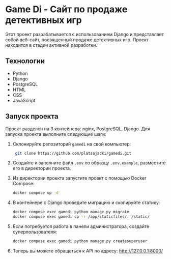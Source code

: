 # Game Di - Сайт по продаже детективных игр

Этот проект разрабатывается с использованием Django и представляет собой веб-сайт, посвященный продаже детективных игр. Проект находится в стадии активной разработки.

## Технологии

- Python
- Django
- PostgreSQL
- HTML
- CSS
- JavaScript

## Запуск проекта

Проект разделен на 3 контейнера: nginx, PostgreSQL, Django.
Для запуска проекта выполните следующие шаги:

1. Склонируйте репозиторий `gamedi` на свой компьютер:
   ```bash
    git clone https://github.com/platsajacki/gamedi.git
    ```

2. Создайте и заполните файл `.env` по образцу `.env.example`, разместите его в директории проекта.

3. Из директории проекта запустите проект с помощью Docker Compose:
    ```bash
    docker compose up -d
    ```

4. В контейнере с Django проведите миграцию и скопируйте статику:
    ```bash
    docker compose exec gamedi python manage.py migrate
    docker compose exec gamedi cp -r /app/staticfiles/. /static/
    ```

5. Если потребуется работа в панели администратора, создайте суперпользователя:
    ```bash
    docker compose exec gamedi python manage.py createsuperuser
    ```

6. Теперь вы можете обращаться к API по адресу: http://127.0.0.1:8000/

